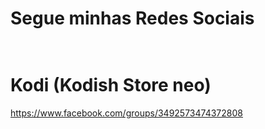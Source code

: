 # Segue minhas Redes Sociais <br><br>

# Kodi (Kodish Store neo)
https://www.facebook.com/groups/3492573474372808
